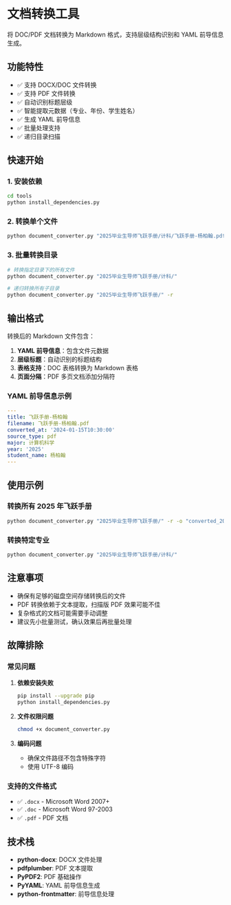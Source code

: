 # 文档转换工具

将 DOC/PDF 文档转换为 Markdown 格式，支持层级结构识别和 YAML 前导信息生成。

## 功能特性

- ✅ 支持 DOCX/DOC 文件转换
- ✅ 支持 PDF 文件转换  
- ✅ 自动识别标题层级
- ✅ 智能提取元数据（专业、年份、学生姓名）
- ✅ 生成 YAML 前导信息
- ✅ 批量处理支持
- ✅ 递归目录扫描

## 快速开始

### 1. 安装依赖

```bash
cd tools
python install_dependencies.py
```

### 2. 转换单个文件

```bash
python document_converter.py "2025毕业生导师飞跃手册/计科/飞跃手册-杨柏翰.pdf"
```

### 3. 批量转换目录

```bash
# 转换指定目录下的所有文件
python document_converter.py "2025毕业生导师飞跃手册/计科/"

# 递归转换所有子目录
python document_converter.py "2025毕业生导师飞跃手册/" -r
```

## 输出格式

转换后的 Markdown 文件包含：

1. **YAML 前导信息**：包含文件元数据
2. **层级标题**：自动识别的标题结构
3. **表格支持**：DOC 表格转换为 Markdown 表格
4. **页面分隔**：PDF 多页文档添加分隔符

### YAML 前导信息示例

```yaml
---
title: 飞跃手册-杨柏翰
filename: 飞跃手册-杨柏翰.pdf
converted_at: '2024-01-15T10:30:00'
source_type: pdf
major: 计算机科学
year: '2025'
student_name: 杨柏翰
---
```

## 使用示例

### 转换所有 2025 年飞跃手册

```bash
python document_converter.py "2025毕业生导师飞跃手册/" -r -o "converted_2025"
```

### 转换特定专业

```bash
python document_converter.py "2025毕业生导师飞跃手册/计科/"
```

## 注意事项

- 确保有足够的磁盘空间存储转换后的文件
- PDF 转换依赖于文本提取，扫描版 PDF 效果可能不佳
- 复杂格式的文档可能需要手动调整
- 建议先小批量测试，确认效果后再批量处理

## 故障排除

### 常见问题

1. **依赖安装失败**
   ```bash
   pip install --upgrade pip
   python install_dependencies.py
   ```

2. **文件权限问题**
   ```bash
   chmod +x document_converter.py
   ```

3. **编码问题**
   - 确保文件路径不包含特殊字符
   - 使用 UTF-8 编码

### 支持的文件格式

- ✅ `.docx` - Microsoft Word 2007+
- ✅ `.doc` - Microsoft Word 97-2003  
- ✅ `.pdf` - PDF 文档

## 技术栈

- **python-docx**: DOCX 文件处理
- **pdfplumber**: PDF 文本提取
- **PyPDF2**: PDF 基础操作
- **PyYAML**: YAML 前导信息生成
- **python-frontmatter**: 前导信息处理